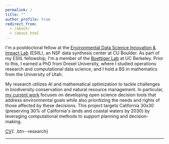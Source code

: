 ```yaml
---
permalink: /
title: ""
author_profile: true
redirect_from: 
  - /about/
  - /about.html
---
```


I'm a postdoctoral fellow at the <a href="https://esiil.org/" target="_blank"> Environmental Data Science Innovation & Impact Lab</a> (ESIIL), an NSF data synthesis center at CU Boulder. As part of my ESIIL fellowship, I'm a member of the <a href="https://www.carlboettiger.info/" target="_blank"> Boettiger Lab</a> at UC Berkeley. Prior to this, I earned a PhD from Drexel University, where I studied operations research and computational data science, and I hold a BS in mathematics from the University of Utah.

My research utilizes AI and mathematical optimization to tackle challenges in biodiversity conservation and natural resource management. In particular, <a href="https://cu-esiil.github.io/AI-opt-decision-making/" target="_blank">my current work</a> focuses on developing open science decision tools that address environmental goals while also prioritizing the needs and rights of those affected by these decisions. This project targets California 30x30 (preserving 30% of California's lands and coastal waters by 2030) by leveraging computational methods to support planning and decision-making.

<a href="/files/ckbuhler_cv.pdf" target="_blank">CV</a>{: .btn--research}

---




